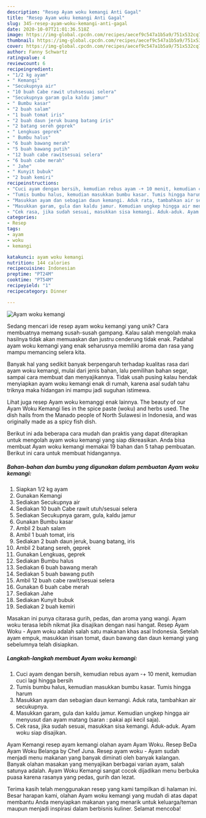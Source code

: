 ```yaml
---
description: "Resep Ayam woku kemangi Anti Gagal"
title: "Resep Ayam woku kemangi Anti Gagal"
slug: 345-resep-ayam-woku-kemangi-anti-gagal
date: 2020-10-07T21:01:36.518Z
image: https://img-global.cpcdn.com/recipes/aecef9c547a1b5a9/751x532cq70/ayam-woku-kemangi-foto-resep-utama.jpg
thumbnail: https://img-global.cpcdn.com/recipes/aecef9c547a1b5a9/751x532cq70/ayam-woku-kemangi-foto-resep-utama.jpg
cover: https://img-global.cpcdn.com/recipes/aecef9c547a1b5a9/751x532cq70/ayam-woku-kemangi-foto-resep-utama.jpg
author: Fanny Schwartz
ratingvalue: 4
reviewcount: 6
recipeingredient:
- "1/2 kg ayam"
- " Kemangi"
- "Secukupnya air"
- "10 buah Cabe rawit utuhsesuai selera"
- "Secukupnya garam gula kaldu jamur"
- " Bumbu kasar"
- "2 buah salam"
- "1 buah tomat iris"
- "2 buah daun jeruk buang batang iris"
- "2 batang sereh geprek"
- " Lengkuas geprek"
- " Bumbu halus"
- "6 buah bawang merah"
- "5 buah bawang putih"
- "12 buah cabe rawitsesuai selera"
- "6 buah cabe merah"
- " Jahe"
- " Kunyit bubuk"
- "2 buah kemiri"
recipeinstructions:
- "Cuci ayam dengan bersih, kemudian rebus ayam -+ 10 menit, kemudian cuci lagi hingga bersih"
- "Tumis bumbu halus, kemudian masukkan bumbu kasar. Tumis hingga harum"
- "Masukkan ayam dan sebagian daun kemangi. Aduk rata, tambahkan air secukupnya."
- "Masukkan garam, gula dan kaldu jamur. Kemudian ungkep hingga air menyusut dan ayam matang (saran : pakai api kecil saja)."
- "Cek rasa, jika sudah sesuai, masukkan sisa kemangi. Aduk-aduk. Ayam woku siap disajikan."
categories:
- Resep
tags:
- ayam
- woku
- kemangi

katakunci: ayam woku kemangi 
nutrition: 144 calories
recipecuisine: Indonesian
preptime: "PT24M"
cooktime: "PT54M"
recipeyield: "1"
recipecategory: Dinner

---
```



![Ayam woku kemangi](https://img-global.cpcdn.com/recipes/aecef9c547a1b5a9/751x532cq70/ayam-woku-kemangi-foto-resep-utama.jpg)

Sedang mencari ide resep ayam woku kemangi yang unik? Cara membuatnya memang susah-susah gampang. Kalau salah mengolah maka hasilnya tidak akan memuaskan dan justru cenderung tidak enak. Padahal ayam woku kemangi yang enak seharusnya memiliki aroma dan rasa yang mampu memancing selera kita.

Banyak hal yang sedikit banyak berpengaruh terhadap kualitas rasa dari ayam woku kemangi, mulai dari jenis bahan, lalu pemilihan bahan segar, sampai cara membuat dan menyajikannya. Tidak usah pusing kalau hendak menyiapkan ayam woku kemangi enak di rumah, karena asal sudah tahu triknya maka hidangan ini mampu jadi suguhan istimewa.

Lihat juga resep Ayam woku kemanggi enak lainnya. The beauty of our Ayam Woku Kemangi lies in the spice paste (woku) and herbs used. The dish hails from the Manado people of North Sulawesi in Indonesia, and was originally made as a spicy fish dish.


Berikut ini ada beberapa cara mudah dan praktis yang dapat diterapkan untuk mengolah ayam woku kemangi yang siap dikreasikan. Anda bisa membuat Ayam woku kemangi memakai 19 bahan dan 5 tahap pembuatan. Berikut ini cara untuk membuat hidangannya.

<!--inarticleads1-->

##### Bahan-bahan dan bumbu yang digunakan dalam pembuatan Ayam woku kemangi:

1. Siapkan 1/2 kg ayam
1. Gunakan  Kemangi
1. Sediakan Secukupnya air
1. Sediakan 10 buah Cabe rawit utuh/sesuai selera
1. Sediakan Secukupnya garam, gula, kaldu jamur
1. Gunakan  Bumbu kasar
1. Ambil 2 buah salam
1. Ambil 1 buah tomat, iris
1. Sediakan 2 buah daun jeruk, buang batang, iris
1. Ambil 2 batang sereh, geprek
1. Gunakan  Lengkuas, geprek
1. Sediakan  Bumbu halus
1. Sediakan 6 buah bawang merah
1. Sediakan 5 buah bawang putih
1. Ambil 12 buah cabe rawit/sesuai selera
1. Gunakan 6 buah cabe merah
1. Sediakan  Jahe
1. Sediakan  Kunyit bubuk
1. Sediakan 2 buah kemiri


Masakan ini punya citarasa gurih, pedas, dan aroma yang wangi. Ayam woku terasa lebih nikmat jika disajikan dengan nasi hangat. Resep Ayam Woku - Ayam woku adalah salah satu makanan khas asal Indonesia. Setelah ayam empuk, masukkan irisan tomat, daun bawang dan daun kemangi yang sebelumnya telah disiapkan. 

<!--inarticleads2-->

##### Langkah-langkah membuat Ayam woku kemangi:

1. Cuci ayam dengan bersih, kemudian rebus ayam -+ 10 menit, kemudian cuci lagi hingga bersih
1. Tumis bumbu halus, kemudian masukkan bumbu kasar. Tumis hingga harum
1. Masukkan ayam dan sebagian daun kemangi. Aduk rata, tambahkan air secukupnya.
1. Masukkan garam, gula dan kaldu jamur. Kemudian ungkep hingga air menyusut dan ayam matang (saran : pakai api kecil saja).
1. Cek rasa, jika sudah sesuai, masukkan sisa kemangi. Aduk-aduk. Ayam woku siap disajikan.


Ayam Kemangi resep ayam kemangi olahan ayam Ayam Woku. Resep BeDa Ayam Woku Belanga by Chef Juna. Resep ayam woku - Ayam sudah menjadi menu makanan yang banyak diminati oleh banyak kalangan. Banyak olahan masakan yang menyajikan berbagai varian ayam, salah satunya adalah. Ayam Woku Kemangi sangat cocok dijadikan menu berbuka puasa karena rasanya yang pedas, gurih dan lezat. 

Terima kasih telah menggunakan resep yang kami tampilkan di halaman ini. Besar harapan kami, olahan Ayam woku kemangi yang mudah di atas dapat membantu Anda menyiapkan makanan yang menarik untuk keluarga/teman maupun menjadi inspirasi dalam berbisnis kuliner. Selamat mencoba!
